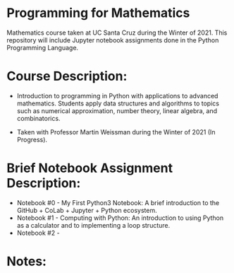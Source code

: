 # Programming for Mathematics

Mathematics course taken at UC Santa Cruz during the Winter of 2021. This repository will include Jupyter notebook assignments done in the Python Programming Language.  

# Course Description: 
* Introduction to programming in Python with applications to advanced mathematics. Students apply data structures and algorithms to topics such as numerical approximation, number theory, linear algebra, and combinatorics. 

* Taken with Professor Martin Weissman during the Winter of 2021 (In Progress).

# Brief Notebook Assignment Description:

* Notebook #0 - My First Python3 Notebook: A brief introduction to the GitHub + CoLab + Jupyter + Python ecosystem.
* Notebook #1 - Computing with Python: An introduction to using Python as a calculator and to implementing a loop structure. 
* Notebook #2 -

# Notes: 


